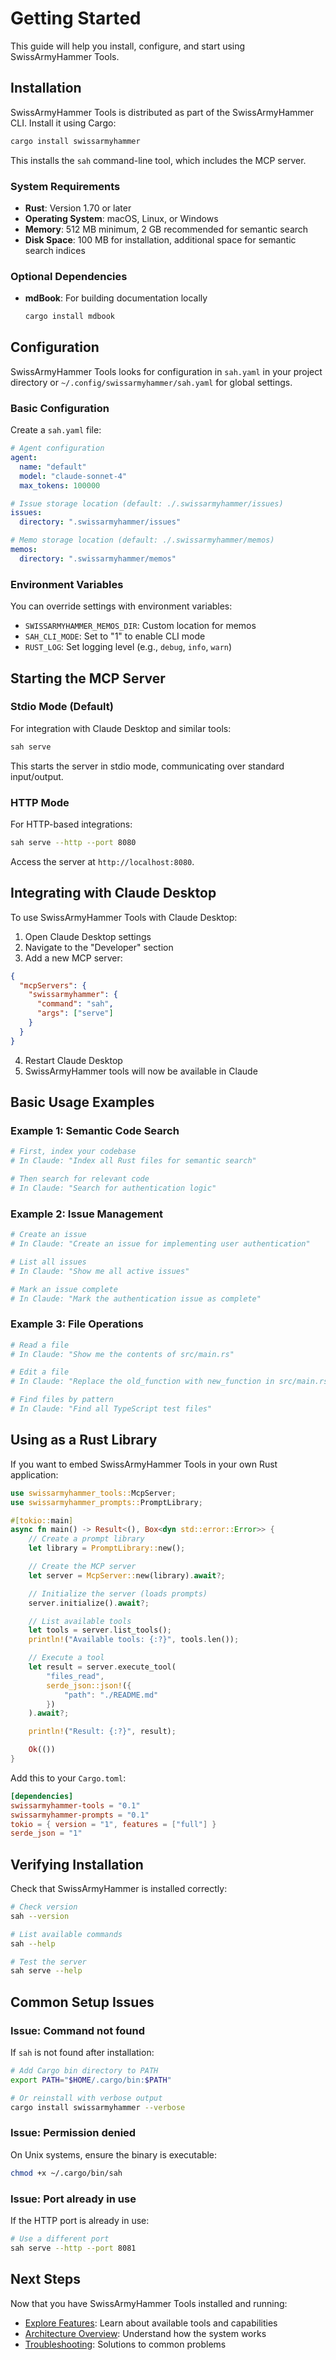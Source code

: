 # Getting Started

This guide will help you install, configure, and start using SwissArmyHammer Tools.

## Installation

SwissArmyHammer Tools is distributed as part of the SwissArmyHammer CLI. Install it using Cargo:

```bash
cargo install swissarmyhammer
```

This installs the `sah` command-line tool, which includes the MCP server.

### System Requirements

- **Rust**: Version 1.70 or later
- **Operating System**: macOS, Linux, or Windows
- **Memory**: 512 MB minimum, 2 GB recommended for semantic search
- **Disk Space**: 100 MB for installation, additional space for semantic search indices

### Optional Dependencies

- **mdBook**: For building documentation locally
  ```bash
  cargo install mdbook
  ```

## Configuration

SwissArmyHammer Tools looks for configuration in `sah.yaml` in your project directory or `~/.config/swissarmyhammer/sah.yaml` for global settings.

### Basic Configuration

Create a `sah.yaml` file:

```yaml
# Agent configuration
agent:
  name: "default"
  model: "claude-sonnet-4"
  max_tokens: 100000

# Issue storage location (default: ./.swissarmyhammer/issues)
issues:
  directory: ".swissarmyhammer/issues"

# Memo storage location (default: ./.swissarmyhammer/memos)
memos:
  directory: ".swissarmyhammer/memos"
```

### Environment Variables

You can override settings with environment variables:

- `SWISSARMYHAMMER_MEMOS_DIR`: Custom location for memos
- `SAH_CLI_MODE`: Set to "1" to enable CLI mode
- `RUST_LOG`: Set logging level (e.g., `debug`, `info`, `warn`)

## Starting the MCP Server

### Stdio Mode (Default)

For integration with Claude Desktop and similar tools:

```bash
sah serve
```

This starts the server in stdio mode, communicating over standard input/output.

### HTTP Mode

For HTTP-based integrations:

```bash
sah serve --http --port 8080
```

Access the server at `http://localhost:8080`.

## Integrating with Claude Desktop

To use SwissArmyHammer Tools with Claude Desktop:

1. Open Claude Desktop settings
2. Navigate to the "Developer" section
3. Add a new MCP server:

```json
{
  "mcpServers": {
    "swissarmyhammer": {
      "command": "sah",
      "args": ["serve"]
    }
  }
}
```

4. Restart Claude Desktop
5. SwissArmyHammer tools will now be available in Claude

## Basic Usage Examples

### Example 1: Semantic Code Search

```bash
# First, index your codebase
# In Claude: "Index all Rust files for semantic search"

# Then search for relevant code
# In Claude: "Search for authentication logic"
```

### Example 2: Issue Management

```bash
# Create an issue
# In Claude: "Create an issue for implementing user authentication"

# List all issues
# In Claude: "Show me all active issues"

# Mark an issue complete
# In Claude: "Mark the authentication issue as complete"
```

### Example 3: File Operations

```bash
# Read a file
# In Claude: "Show me the contents of src/main.rs"

# Edit a file
# In Claude: "Replace the old_function with new_function in src/main.rs"

# Find files by pattern
# In Claude: "Find all TypeScript test files"
```

## Using as a Rust Library

If you want to embed SwissArmyHammer Tools in your own Rust application:

```rust
use swissarmyhammer_tools::McpServer;
use swissarmyhammer_prompts::PromptLibrary;

#[tokio::main]
async fn main() -> Result<(), Box<dyn std::error::Error>> {
    // Create a prompt library
    let library = PromptLibrary::new();

    // Create the MCP server
    let server = McpServer::new(library).await?;

    // Initialize the server (loads prompts)
    server.initialize().await?;

    // List available tools
    let tools = server.list_tools();
    println!("Available tools: {:?}", tools.len());

    // Execute a tool
    let result = server.execute_tool(
        "files_read",
        serde_json::json!({
            "path": "./README.md"
        })
    ).await?;

    println!("Result: {:?}", result);

    Ok(())
}
```

Add this to your `Cargo.toml`:

```toml
[dependencies]
swissarmyhammer-tools = "0.1"
swissarmyhammer-prompts = "0.1"
tokio = { version = "1", features = ["full"] }
serde_json = "1"
```

## Verifying Installation

Check that SwissArmyHammer is installed correctly:

```bash
# Check version
sah --version

# List available commands
sah --help

# Test the server
sah serve --help
```

## Common Setup Issues

### Issue: Command not found

If `sah` is not found after installation:

```bash
# Add Cargo bin directory to PATH
export PATH="$HOME/.cargo/bin:$PATH"

# Or reinstall with verbose output
cargo install swissarmyhammer --verbose
```

### Issue: Permission denied

On Unix systems, ensure the binary is executable:

```bash
chmod +x ~/.cargo/bin/sah
```

### Issue: Port already in use

If the HTTP port is already in use:

```bash
# Use a different port
sah serve --http --port 8081
```

## Next Steps

Now that you have SwissArmyHammer Tools installed and running:

- [Explore Features](./features.md): Learn about available tools and capabilities
- [Architecture Overview](./architecture.md): Understand how the system works
- [Troubleshooting](./troubleshooting.md): Solutions to common problems
